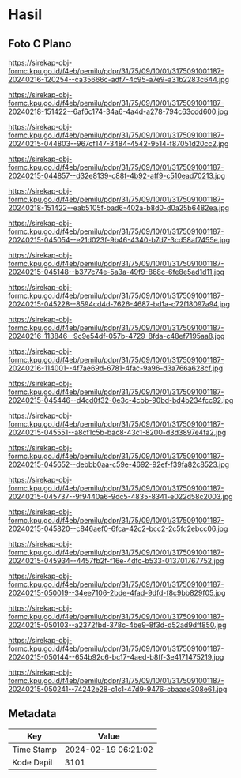 # Hasil

## Foto C Plano

https://sirekap-obj-formc.kpu.go.id/f4eb/pemilu/pdpr/31/75/09/10/01/3175091001187-20240216-120254--ca35666c-adf7-4c95-a7e9-a31b2283c644.jpg

https://sirekap-obj-formc.kpu.go.id/f4eb/pemilu/pdpr/31/75/09/10/01/3175091001187-20240218-151422--6af6c174-34a6-4a4d-a278-794c63cdd600.jpg

https://sirekap-obj-formc.kpu.go.id/f4eb/pemilu/pdpr/31/75/09/10/01/3175091001187-20240215-044803--967cf147-3484-4542-9514-f87051d20cc2.jpg

https://sirekap-obj-formc.kpu.go.id/f4eb/pemilu/pdpr/31/75/09/10/01/3175091001187-20240215-044857--d32e8139-c88f-4b92-aff9-c510ead70213.jpg

https://sirekap-obj-formc.kpu.go.id/f4eb/pemilu/pdpr/31/75/09/10/01/3175091001187-20240218-151422--eab5105f-bad6-402a-b8d0-d0a25b6482ea.jpg

https://sirekap-obj-formc.kpu.go.id/f4eb/pemilu/pdpr/31/75/09/10/01/3175091001187-20240215-045054--e21d023f-9b46-4340-b7d7-3cd58af7455e.jpg

https://sirekap-obj-formc.kpu.go.id/f4eb/pemilu/pdpr/31/75/09/10/01/3175091001187-20240215-045148--b377c74e-5a3a-49f9-868c-6fe8e5ad1d11.jpg

https://sirekap-obj-formc.kpu.go.id/f4eb/pemilu/pdpr/31/75/09/10/01/3175091001187-20240215-045228--8594cd4d-7626-4687-bd1a-c72f18097a94.jpg

https://sirekap-obj-formc.kpu.go.id/f4eb/pemilu/pdpr/31/75/09/10/01/3175091001187-20240216-113846--9c9e54df-057b-4729-8fda-c48ef7195aa8.jpg

https://sirekap-obj-formc.kpu.go.id/f4eb/pemilu/pdpr/31/75/09/10/01/3175091001187-20240216-114001--4f7ae69d-6781-4fac-9a96-d3a766a628cf.jpg

https://sirekap-obj-formc.kpu.go.id/f4eb/pemilu/pdpr/31/75/09/10/01/3175091001187-20240215-045446--d4cd0f32-0e3c-4cbb-90bd-bd4b234fcc92.jpg

https://sirekap-obj-formc.kpu.go.id/f4eb/pemilu/pdpr/31/75/09/10/01/3175091001187-20240215-045551--a8cf1c5b-bac8-43c1-8200-d3d3897e4fa2.jpg

https://sirekap-obj-formc.kpu.go.id/f4eb/pemilu/pdpr/31/75/09/10/01/3175091001187-20240215-045652--debbb0aa-c59e-4692-92ef-f39fa82c8523.jpg

https://sirekap-obj-formc.kpu.go.id/f4eb/pemilu/pdpr/31/75/09/10/01/3175091001187-20240215-045737--9f9440a6-9dc5-4835-8341-e022d58c2003.jpg

https://sirekap-obj-formc.kpu.go.id/f4eb/pemilu/pdpr/31/75/09/10/01/3175091001187-20240215-045820--c846aef0-6fca-42c2-bcc2-2c5fc2ebcc06.jpg

https://sirekap-obj-formc.kpu.go.id/f4eb/pemilu/pdpr/31/75/09/10/01/3175091001187-20240215-045934--4457fb2f-f16e-4dfc-b533-013701767752.jpg

https://sirekap-obj-formc.kpu.go.id/f4eb/pemilu/pdpr/31/75/09/10/01/3175091001187-20240215-050019--34ee7106-2bde-4fad-9dfd-f8c9bb829f05.jpg

https://sirekap-obj-formc.kpu.go.id/f4eb/pemilu/pdpr/31/75/09/10/01/3175091001187-20240215-050103--a2372fbd-378c-4be9-8f3d-d52ad9dff850.jpg

https://sirekap-obj-formc.kpu.go.id/f4eb/pemilu/pdpr/31/75/09/10/01/3175091001187-20240215-050144--654b92c6-bc17-4aed-b8ff-3e4171475219.jpg

https://sirekap-obj-formc.kpu.go.id/f4eb/pemilu/pdpr/31/75/09/10/01/3175091001187-20240215-050241--74242e28-c1c1-47d9-9476-cbaaae308e61.jpg


## Metadata

| Key        | Value               |
| ---------- | ------------------- |
| Time Stamp | 2024-02-19 06:21:02 |
| Kode Dapil | 3101                |



